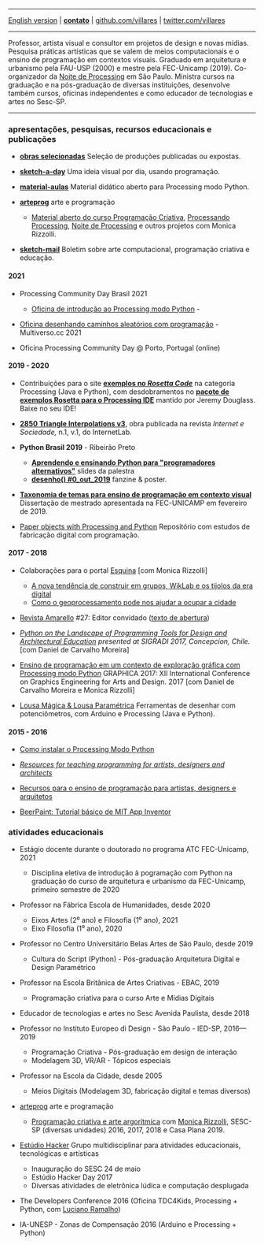 ----

 [English version](http://villares.github.io/README-EN)
 | [**contato**](http://contato.lugaralgum.com)
 | [github.com/villares](http://github.com/villares)
 | [twitter.com/villares](http://twitter.com/villares)

----

Professor, artista visual e consultor em projetos de design e novas mídias. Pesquisa práticas artísticas que se valem de meios computacionais e o ensino de programação em contextos visuais. Graduado em arquitetura e urbanismo pela FAU-USP (2000) e mestre pela FEC-Unicamp (2019). Co-organizador da [Noite de Processing](https://garoa.net.br/wiki/Noite_de_Processing) em São Paulo. Ministra cursos na graduação e na pós-graduação de diversas instituições, desenvolve também cursos, oficinas independentes e como educador de tecnologias e artes no Sesc-SP. 

----

### apresentações, pesquisas, recursos educacionais e publicações

- [**obras selecionadas**](selected-work/index.md) Seleção de produções publicadas ou expostas.

- [**sketch-a-day**](https://abav.lugaralgum.com/sketch-a-day) Uma ideia visual por dia, usando programação.

- [**material-aulas**](https://abav.lugaralgum.com/material-aulas) Material didático aberto para Processing modo Python.

- [**arteprog**](https://arteprog.space) arte e programação
  
  - [Material aberto do curso Programação Criativa](http://arteprog.space/programacao-criativa), [Processando Processing](https://arteprog.space/Processando-Processing), [Noite de Processing](https://garoa.net.br/wiki/Noite_de_Processing) e outros projetos com Monica Rizzolli. 

- [**sketch-mail**](http://villares.org/sketch-mail)  Boletim sobre  arte computacional, programação criativa e educação.

#### 2021

- Processing Community Day Brasil 2021
    - [Oficina de introdução ao Processing modo Python](https://youtu.be/Lhk3huuxs3g) - 
   
- [Oficina desenhando caminhos aleatórios com programação](https://www.youtube.com/watch?v=frwHqc5SBGc) -  Multiverso.cc 2021

- Oficina Processing Community Day @ Porto, Portugal (online)

#### 2019 - 2020

- Contribuições para o site  [**exemplos no *Rosetta Code***](http://rosettacode.org/wiki/Category:Processing) na categoria Processing (Java e Python), com desdobramentos no  [**pacote de exemplos Rosetta para o Processing IDE**](https://github.com/jeremydouglass/rosetta_examples_p5) mantido por Jeremy Douglass. Baixe no seu IDE!

- [**2850 Triangle Interpolations v3**](https://revista.internetlab.org.br/2850-interpolações-de-triângulos-v3/), obra publicada na revista *Internet e Sociedade,* n.1, v.1, do InternetLab.

- **Python Brasil 2019** - Ribeirão Preto
  
  - [**Aprendendo e ensinando Python para "programadores alternativos"**](https://abav.lugaralgum.com/palestras/pybr2019/) slides da palestra
  - [**desenho() #0_out_2019**](http://desenho.lugaralgum.com/) fanzine & poster.

- [**Taxonomia de temas para ensino de programação em contexto visual**](https://abav.lugaralgum.com/mestrado) Dissertação de mestrado apresentada na FEC-UNICAMP em fevereiro de 2019.

- [Paper objects with Processing and Python](https://github.com/villares/Paper-objects-with-Processing-and-Python) Repositório com estudos de fabricação digital com programação.

#### 2017 - 2018

- Colaborações para o portal [Esquina](http://www.esquina.net.br/author/alexandre-vilares/) [com Monica Rizzolli]
  
  - [A nova tendência de construir em grupos, WikLab e os tijolos da era digital](http://www.esquina.net.br/2018/01/22/a-nova-tendencia-de-construir-em-grupos-wiklab-e-os-tijolos-da-era-digital/)
  - [Como o geoprocessamento pode nos ajudar a ocupar a cidade](http://www.esquina.net.br/2017/10/23/como-o-geoprocessamento-pode-nos-ajudar-a-ocupar-a-cidade/)

- [Revista Amarello](http://www.amarello.com.br) #27: Editor convidado ([texto de abertura](https://github.com/villares/villares.github.io/blob/master/assets/editorial_Amarello%2327.pdf)) 

- *[Python on the Landscape of Programming Tools for Design and Architectural Education](https://villares.github.io/mestrado/VILLARES_MOREIRA_SIGRADI_2017) presented at SIGRADI 2017, Concepcíon, Chile.* [com Daniel de Carvalho Moreira]

- [Ensino de programação em um contexto de exploração gráfica com Processing modo Python](https://villares.github.io/mestrado/VILLARES_MOREIRA_GOMES_GRAPHICA_2017) GRAPHICA 2017: XII International Conference on Graphics Engineering for Arts and Design. 2017 [com Daniel de Carvalho Moreira e Monica Rizzolli]

- [Lousa Mágica & Lousa Paramétrica](https://githtb.com/lousa-magica) Ferramentas de desenhar com potenciômetros, com Arduino e Processing (Java e Python).

#### 2015 - 2016

- [Como instalar o Processing Modo Python](https://villares.github.io/como-instalar-o-processing-modo-python/) 

- *[Resources for teaching programming for artists, designers and architects](https://villares.github.io/Resources-for-teaching-programming/)*

- [Recursos para o ensino de programação para artistas, designers e arquitetos](https://villares.github.io/Recursos-para-o-ensino-de-programacao) 

- [BeerPaint: Tutorial básico de MIT App Inventor](https://gumroad.com/l/kXiHW)

### atividades educacionais

- Estágio docente durante o doutorado no programa ATC FEC-Unicamp, 2021
  
  - Disciplina eletiva de introdução à pogramação com Python na graduação do curso de arquitetura e urbanismo da FEC-Unicamp, primeiro semestre de 2020

- Professor na Fábrica Escola de Humanidades, desde 2020
  
  - Eixos Artes (2⁰ ano) e Filosofia (1⁰ ano), 2021
  - Eixo Filosofia (1⁰ ano), 2020

- Professor no Centro Universitário Belas Artes de São Paulo, desde 2019
  
  - Cultura do Script (Python) - Pós-graduação Arquitetura Digital e Design Paramétrico

- Professor na Escola Britânica de Artes Criativas - EBAC, 2019
  
  - Programação criativa para o curso Arte e Mídias Digitais

- Educador de tecnologias e artes no Sesc Avenida Paulista, desde 2018

- Professor no Instituto Europeo di Design - São Paulo - IED-SP,  2016—2019
  
  - Programação Criativa - Pós-graduação em design de interação
  - Modelagem 3D, VR/AR - Tópicos especiais

- Professor na Escola da Cidade, desde 2005
  
  - Meios Digitais (Modelagem 3D, fabricação digital e temas diversos)

- [arteprog](http://arteprog.space) arte e programação
  
  - [Programação criativa e arte argorítmica](http://arteprog.space/programacao-criativa) com [Monica Rizzolli](https://github.com/monicarizzolli), SESC-SP (diversas unidades) 2016, 2017, 2018 e Casa Plana 2019.

- [Estúdio Hacker](https://estudiohacker.io) Grupo multidisciplinar para atividades educacionais, tecnológicas e artísticas
  
  - Inauguração do SESC 24 de maio
  - Estúdio Hacker Day 2017
  - Diversas atividades de eletrônica lúdica e computação desplugada

- The Developers Conference 2016 (Oficina TDC4Kids, Processing + Python, com [Luciano Ramalho](https://github.com/ramalho))

- IA-UNESP - Zonas de Compensação 2016 (Arduino e Processing + Python)

<a rel="me" href="https://mastodon.social/@villares"> </a>
